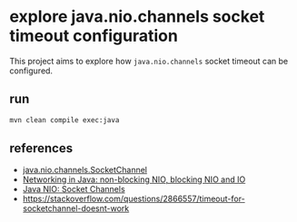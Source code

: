 # explore  java.nio.channels socket timeout configuration

This project aims to explore how `java.nio.channels` socket timeout can be configured. 

## run

```bash
mvn clean compile exec:java
```

## references

- [java.nio.channels.SocketChannel](https://docs.oracle.com/javase/8/docs/api/java/nio/channels/SocketChannel.html)
- [Networking in Java: non-blocking NIO, blocking NIO and IO](https://technfun.wordpress.com/2009/01/29/networking-in-java-non-blocking-nio-blocking-nio-and-io/)
- [Java NIO: Socket Channels](http://tutorials.jenkov.com/java-nio/socket-channel.html)
- https://stackoverflow.com/questions/2866557/timeout-for-socketchannel-doesnt-work 